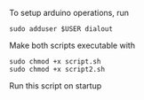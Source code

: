 To setup arduino operations, run

```
sudo adduser $USER dialout
```
Make both scripts executable with
```
sudo chmod +x script.sh
sudo chmod +x script2.sh
```
Run this script on startup
